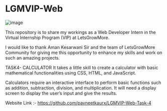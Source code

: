 # LGMVIP-Web

![image](https://github.com/pavneetkaurx/LGMVIP-Web-Task-4/assets/97126263/70fd6de5-a992-4a18-a28d-d8a97ca80374)

This repository is to share my workings as a Web Developer Intern in the Virtual Internship Program (VIP) at LetsGrowMore.

I would like to thank Aman Kesarwani Sir and the team of LetsGrowMore Community for giving me this opportunity to enhance my skills and work on such an amazing projects.

TASK4-
CALCULATOR
It takes a little skill to create a calculator with basic mathematical functionalities using CSS, HTML, and JavaScript.

Calculators require an interactive interface to perform basic functions such as addition, subtraction, division, and multiplication.
It will need a display screen to display the user’s input and give the results.

Website Link :- https://github.com/pavneetkaurx/LGMVIP-Web-Task-4
